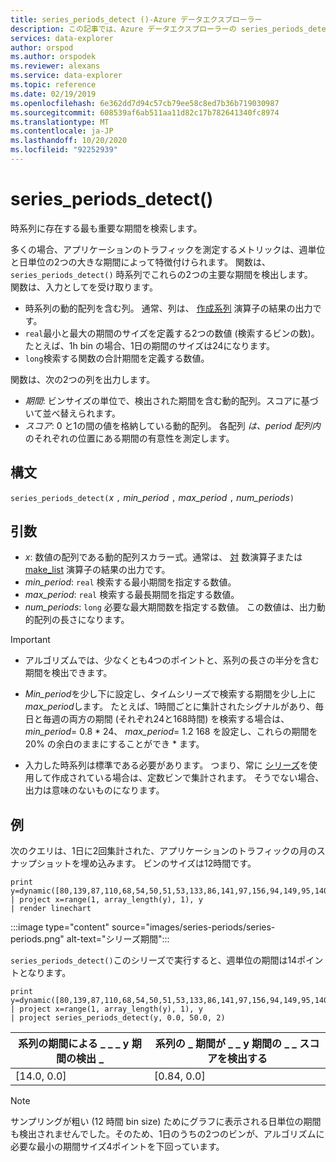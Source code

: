 ```yaml
---
title: series_periods_detect ()-Azure データエクスプローラー
description: この記事では、Azure データエクスプローラーの series_periods_detect () について説明します。
services: data-explorer
author: orspod
ms.author: orspodek
ms.reviewer: alexans
ms.service: data-explorer
ms.topic: reference
ms.date: 02/19/2019
ms.openlocfilehash: 6e362dd7d94c57cb79ee58c8ed7b36b719030987
ms.sourcegitcommit: 608539af6ab511aa11d82c17b782641340fc8974
ms.translationtype: MT
ms.contentlocale: ja-JP
ms.lasthandoff: 10/20/2020
ms.locfileid: "92252939"
---
```

# <a name="series_periods_detect"></a>series_periods_detect()

時系列に存在する最も重要な期間を検索します。  

多くの場合、アプリケーションのトラフィックを測定するメトリックは、週単位と日単位の2つの大きな期間によって特徴付けられます。 関数は、 `series_periods_detect()` 時系列でこれらの2つの主要な期間を検出します。  
関数は、入力としてを受け取ります。
* 時系列の動的配列を含む列。 通常、列は、 [作成系列](make-seriesoperator.md) 演算子の結果の出力です。
* `real`最小と最大の期間のサイズを定義する2つの数値 (検索するビンの数)。 たとえば、1h bin の場合、1日の期間のサイズは24になります。 
* `long`検索する関数の合計期間を定義する数値。 

関数は、次の2つの列を出力します。
* *期間*: ビンサイズの単位で、検出された期間を含む動的配列。スコアに基づいて並べ替えられます。
* *スコア*: 0 と1の間の値を格納している動的配列。 各配列 *は、period 配列内* のそれぞれの位置にある期間の有意性を測定します。
 
## <a name="syntax"></a>構文

`series_periods_detect(`*x* `,` *min_period* `,` *max_period* `,` *num_periods*`)`

## <a name="arguments"></a>引数

* *x*: 数値の配列である動的配列スカラー式。通常は、 [対](make-seriesoperator.md) 数演算子または [make_list](makelist-aggfunction.md) 演算子の結果の出力です。
* *min_period*: `real` 検索する最小期間を指定する数値。
* *max_period*: `real` 検索する最長期間を指定する数値。
* *num_periods*: `long` 必要な最大期間数を指定する数値。 この数値は、出力動的配列の長さになります。

> [!IMPORTANT]
> * アルゴリズムでは、少なくとも4つのポイントと、系列の長さの半分を含む期間を検出できます。 
>
> * *Min_period*を少し下に設定し、タイムシリーズで検索する期間を少し上に*max_period*します。 たとえば、1時間ごとに集計されたシグナルがあり、毎日と毎週の両方の期間 (それぞれ24と168時間) を検索する場合は、 *min_period*= 0.8 \* 24、 *max_period*= 1.2 168 を設定し、これらの期間を20% の余白のままにすることができ \* ます。
>
> * 入力した時系列は標準である必要があります。 つまり、常に [シリーズ](make-seriesoperator.md)を使用して作成されている場合は、定数ビンで集計されます。 そうでない場合、出力は意味のないものになります。

## <a name="example"></a>例

次のクエリは、1日に2回集計された、アプリケーションのトラフィックの月のスナップショットを埋め込みます。 ビンのサイズは12時間です。

<!-- csl: https://help.kusto.windows.net:443/Samples -->
```kusto
print y=dynamic([80,139,87,110,68,54,50,51,53,133,86,141,97,156,94,149,95,140,77,61,50,54,47,133,72,152,94,148,105,162,101,160,87,63,53,55,54,151,103,189,108,183,113,175,113,178,90,71,62,62,65,165,109,181,115,182,121,178,114,170])
| project x=range(1, array_length(y), 1), y  
| render linechart 
```

:::image type="content" source="images/series-periods/series-periods.png" alt-text="シリーズ期間":::

`series_periods_detect()`このシリーズで実行すると、週単位の期間は14ポイントとなります。

<!-- csl: https://help.kusto.windows.net:443/Samples -->
```kusto
print y=dynamic([80,139,87,110,68,54,50,51,53,133,86,141,97,156,94,149,95,140,77,61,50,54,47,133,72,152,94,148,105,162,101,160,87,63,53,55,54,151,103,189,108,183,113,175,113,178,90,71,62,62,65,165,109,181,115,182,121,178,114,170])
| project x=range(1, array_length(y), 1), y  
| project series_periods_detect(y, 0.0, 50.0, 2)
```

| 系列の期間による \_ \_ \_ y 期間の検出 \_  | 系列の \_ 期間が \_ \_ y 期間の \_ \_ スコアを検出する |
|-------------|-------------------|
| [14.0, 0.0] | [0.84, 0.0]  |


> [!NOTE] 
> サンプリングが粗い (12 時間 bin size) ためにグラフに表示される日単位の期間も検出されませんでした。そのため、1日のうちの2つのビンが、アルゴリズムに必要な最小の期間サイズ4ポイントを下回っています。
